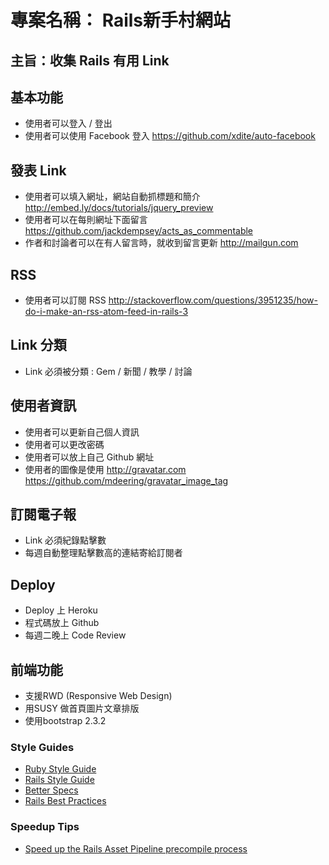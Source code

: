 # 專案名稱： Rails新手村網站

## 主旨：收集 Rails 有用 Link


## 基本功能

* 使用者可以登入 / 登出
* 使用者可以使用 Facebook 登入  https://github.com/xdite/auto-facebook


## 發表 Link

* 使用者可以填入網址，網站自動抓標題和簡介  http://embed.ly/docs/tutorials/jquery_preview
* 使用者可以在每則網址下面留言 https://github.com/jackdempsey/acts_as_commentable
* 作者和討論者可以在有人留言時，就收到留言更新 http://mailgun.com

## RSS

* 使用者可以訂閱 RSS http://stackoverflow.com/questions/3951235/how-do-i-make-an-rss-atom-feed-in-rails-3

## Link 分類

* Link 必須被分類 : Gem / 新聞 / 教學 / 討論

## 使用者資訊

* 使用者可以更新自己個人資訊
* 使用者可以更改密碼
* 使用者可以放上自己 Github 網址
* 使用者的圖像是使用 http://gravatar.com  https://github.com/mdeering/gravatar_image_tag
 
## 訂閱電子報
 
* Link 必須紀錄點擊數
* 每週自動整理點擊數高的連結寄給訂閱者

## Deploy

* Deploy 上 Heroku
* 程式碼放上 Github
* 每週二晚上 Code Review

## 前端功能

* 支援RWD (Responsive Web Design) 
* 用SUSY 做首頁圖片文章排版
* 使用bootstrap 2.3.2

### Style Guides

* [Ruby Style Guide](https://github.com/bbatsov/ruby-style-guide)
* [Rails Style Guide](https://github.com/bbatsov/rails-style-guide)
* [Better Specs](http://betterspecs.org/)
* [Rails Best Practices](http://rails-bestpractices.com/)

### Speedup Tips

* [Speed up the Rails Asset Pipeline precompile process](http://stackoverflow.com/questions/11390447/how-can-you-speed-up-the-rails-asset-pipeline-precompile-process/11390454#11390454)



